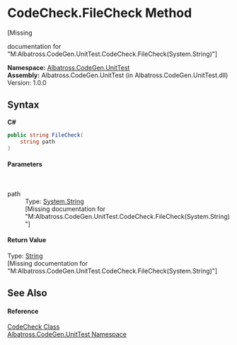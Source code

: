 # CodeCheck.FileCheck Method 
 

\[Missing <summary> documentation for "M:Albatross.CodeGen.UnitTest.CodeCheck.FileCheck(System.String)"\]

**Namespace:**&nbsp;<a href="N_Albatross_CodeGen_UnitTest.md">Albatross.CodeGen.UnitTest</a><br />**Assembly:**&nbsp;Albatross.CodeGen.UnitTest (in Albatross.CodeGen.UnitTest.dll) Version: 1.0.0

## Syntax

**C#**<br />
``` C#
public string FileCheck(
	string path
)
```


#### Parameters
&nbsp;<dl><dt>path</dt><dd>Type: <a href="http://msdn2.microsoft.com/en-us/library/s1wwdcbf" target="_blank">System.String</a><br />\[Missing <param name="path"/> documentation for "M:Albatross.CodeGen.UnitTest.CodeCheck.FileCheck(System.String)"\]</dd></dl>

#### Return Value
Type: <a href="http://msdn2.microsoft.com/en-us/library/s1wwdcbf" target="_blank">String</a><br />\[Missing <returns> documentation for "M:Albatross.CodeGen.UnitTest.CodeCheck.FileCheck(System.String)"\]

## See Also


#### Reference
<a href="T_Albatross_CodeGen_UnitTest_CodeCheck.md">CodeCheck Class</a><br /><a href="N_Albatross_CodeGen_UnitTest.md">Albatross.CodeGen.UnitTest Namespace</a><br />